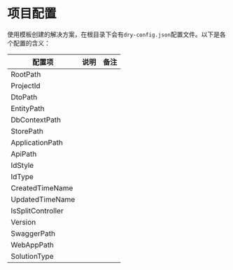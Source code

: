 # 项目配置

使用模板创建的解决方案，在根目录下会有`dry-config.json`配置文件。以下是各个配置的含义：

|配置项  |说明  |备注  |
|---------|---------|---------|
|RootPath   |         |         |
|ProjectId   |         |         |
|DtoPath   |         |         |
|EntityPath   |         |         |
|DbContextPath   |         |         |
|StorePath   |         |         |
|ApplicationPath   |         |         |
|ApiPath   |         |         |
|IdStyle   |         |         |
|IdType    |         |         |
|CreatedTimeName    |         |         |
|UpdatedTimeName    |         |         |
|IsSplitController    |         |         |
|Version    |         |         |
|SwaggerPath    |         |         |
|WebAppPath    |         |         |
|SolutionType    |         |         |
